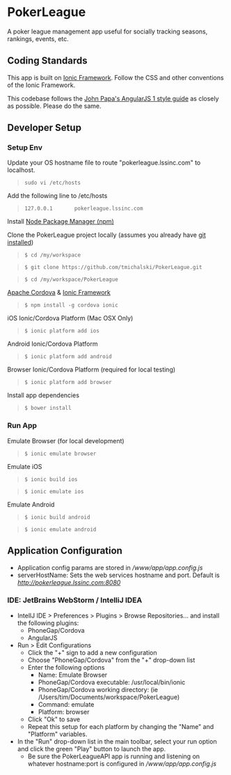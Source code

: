 # PokerLeague
A poker league management app useful for socially tracking seasons, rankings, events, etc.

## Coding Standards
This app is built on [Ionic Framework](http://ionicframework.com/getting-started/). Follow the CSS and other conventions of the Ionic Framework. 

This codebase follows the [John Papa's AngularJS 1 style guide](https://github.com/johnpapa/angular-styleguide/tree/master/a1) as closely as possible. Please do the same. 

## Developer Setup
### Setup Env

Update your OS hostname file to route "pokerleague.lssinc.com" to localhost.
> ```sudo vi /etc/hosts```

Add the following line to /etc/hosts
> ```127.0.0.1       pokerleague.lssinc.com```

Install [Node Package Manager (npm)](https://www.npmjs.com)

Clone the PokerLeague project locally (assumes you already have [git installed](https://git-scm.com/book/en/v2/Getting-Started-Installing-Git))
> ```$ cd /my/workspace```

> ```$ git clone https://github.com/tmichalski/PokerLeague.git```

> ```$ cd /my/workspace/PokerLeague```

[Apache Cordova](https://cordova.apache.org) & [Ionic Framework](http://ionicframework.com/getting-started/)
> ```$ npm install -g cordova ionic```

iOS Ionic/Cordova Platform (Mac OSX Only)
> ```$ ionic platform add ios```

Android Ionic/Cordova Platform
> ```$ ionic platform add android```

Browser Ionic/Cordova Platform (required for local testing)
> ```$ ionic platform add browser```

Install app dependencies
> ```$ bower install```

### Run App
Emulate Browser (for local development)
> ```$ ionic emulate browser```

Emulate iOS
> ```$ ionic build ios```

> ```$ ionic emulate ios```

Emulate Android
> ```$ ionic build android```

> ```$ ionic emulate android```

## Application Configuration
* Application config params are stored in */www/app/app.config.js*
* serverHostName: Sets the web services hostname and port. Default is *http://pokerleague.lssinc.com:8080*

### IDE: JetBrains WebStorm / IntelliJ IDEA
* IntellJ IDE > Preferences > Plugins > Browse Repositories...  and install the following plugins:
  * PhoneGap/Cordova
  * AngularJS
* Run > Edit Configurations
  * Click the "+" sign to add a new configuration
  * Choose "PhoneGap/Cordova" from the "+" drop-down list
  * Enter the following options
    * Name: Emulate Browser
    * PhoneGap/Cordova executable: /usr/local/bin/ionic
    * PhoneGap/Cordova working directory: <path to your project> (ie /Users/tim/Documents/workspace/PokerLeague)
    * Command: emulate
    * Platform: browser
  * Click "Ok" to save
  * Repeat this setup for each platform by changing the "Name" and "Platform" variables.
* In the "Run" drop-down list in the main toolbar, select your run option and click the green "Play" button to launch the app. 
  * Be sure the PokerLeagueAPI app is running and listening on whatever hostname:port is configured in */www/app/app.config.js*






